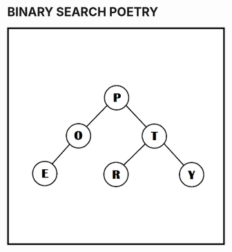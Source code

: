 # BINARY SEARCH POETRY

![](https://github.com/DanielBrito/no-ritmo-de-algo/blob/master/PoemasVisuais/img/binary-search-poetree.png)
